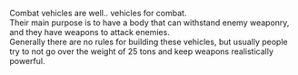 Combat vehicles are well.. vehicles for combat.<br>
Their main purpose is to have a body that can withstand enemy weaponry, and they have weapons to attack enemies.<br>
Generally there are no rules for building these vehicles, but usually people try to not go over the weight of 25 tons and keep weapons realistically powerful.<br>
